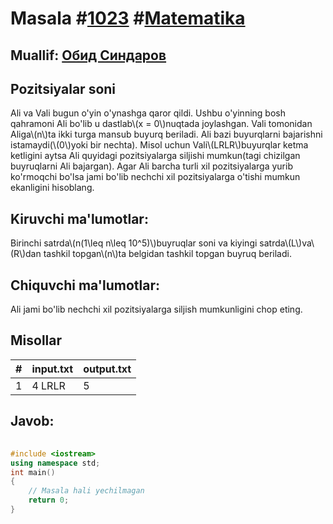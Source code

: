 
<h1>Masala #<a href="https://robocontest.uz/tasks/1023">1023</a> #<a href="https://robocontest.uz/tasks?category=7">Matematika</a></h1>
<h2> Muallif: <a href="https://robocontest.uz/profile/thecr4sh">Обид Синдаров</a></h2>
<h2>Pozitsiyalar soni</h2>
<p>Ali va Vali bugun o'yin o'ynashga qaror qildi. Ushbu o'yinning bosh qahramoni Ali bo'lib u dastlab\(x = 0\)nuqtada joylashgan. Vali tomonidan Aliga\(n\)ta ikki turga mansub buyurq beriladi.
Ali bazi buyurqlarni bajarishni istamaydi(\(0\)yoki bir nechta). Misol uchun Vali\(LRLR\)buyurqlar ketma ketligini aytsa Ali quyidagi pozitsiyalarga siljishi mumkun(tagi chizilgan buyruqlarni Ali bajargan).
Agar Ali barcha turli xil pozitsiyalarga yurib ko'rmoqchi bo'lsa jami bo'lib nechchi xil pozitsiyalarga o'tishi mumkun ekanligini hisoblang.</p>
<h2>Kiruvchi ma'lumotlar:</h2>
<p>Birinchi satrda\(n(1\leq n\leq 10^5)\)buyruqlar soni va kiyingi satrda\(L\)va\(R\)dan tashkil topgan\(n\)ta belgidan tashkil topgan buyruq beriladi.</p>
<h2>Chiquvchi ma'lumotlar:</h2>
<p>Ali jami bo'lib nechchi xil pozitsiyalarga siljish mumkunligini chop eting.</p>
<h2>Misollar</h2>
<table>
    <thead>
        <tr>
            <th>#</th>
            <th>input.txt</th>
            <th>output.txt</th>
        </tr>
    </thead>
    <tbody>
            <tr>
                <td>1</td>
                <td>4
LRLR</td>
                <td>5</td>
            </tr>
    </tbody>
    </table>
    
<h2>Javob:</h2>

######
```cpp
#include <iostream>
using namespace std;
int main()
{
    // Masala hali yechilmagan
    return 0;
}
```
